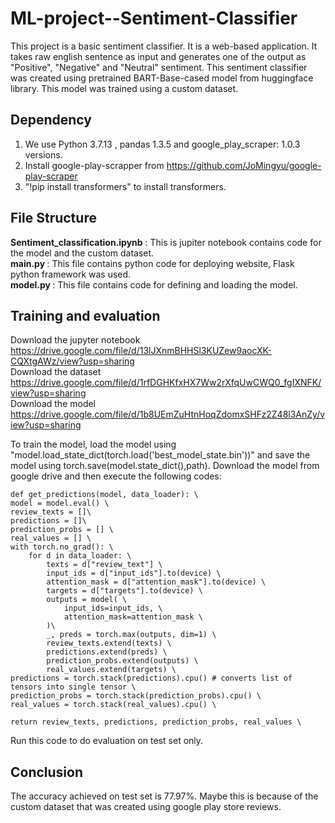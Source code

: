 # ML-project--Sentiment-Classifier

This project is a basic sentiment classifier. It is a web-based application. It takes raw english sentence as input and generates one of the output as "Positive", "Negative" and "Neutral" sentiment. This sentiment classifier was created using pretrained BART-Base-cased model from huggingface library. This model was trained using a custom dataset. 

## Dependency
1. We use Python 3.7.13 , pandas 1.3.5 and google_play_scraper: 1.0.3 versions.
2. Install google-play-scrapper from https://github.com/JoMingyu/google-play-scraper
3. "!pip install transformers" to install transformers.

## File Structure

<b>Sentiment_classification.ipynb</b> : This is jupiter notebook contains code for the model and the custom dataset. <br> 
<b> main.py </b>: This file contains python code for deploying website, Flask python framework was used. <br>
<b> model.py </b>: This file contains code for defining and loading the model. <br>


## Training and evaluation 
 Download the jupyter notebook https://drive.google.com/file/d/13lJXnmBHHSl3KUZew9aocXK-CQXtgAWz/view?usp=sharing <br>
 Download the dataset https://drive.google.com/file/d/1rfDGHKfxHX7Ww2rXfqUwCWQ0_fgIXNFK/view?usp=sharing <br>
 Download the model https://drive.google.com/file/d/1b8UEmZuHtnHoqZdomxSHFz2Z48l3AnZy/view?usp=sharing <br>
 
 To train the model, load the model using "model.load_state_dict(torch.load('best_model_state.bin'))" and save the model using torch.save(model.state_dict(),path).
 Download the model from google drive and then execute the following codes: <br>
 
  
  
    def get_predictions(model, data_loader): \
    model = model.eval() \
    review_texts = []\
    predictions = []\
    prediction_probs = [] \
    real_values = [] \
    with torch.no_grad(): \
        for d in data_loader: \
            texts = d["review_text"] \
            input_ids = d["input_ids"].to(device) \
            attention_mask = d["attention_mask"].to(device) \
            targets = d["targets"].to(device) \
            outputs = model( \
                input_ids=input_ids, \
                attention_mask=attention_mask \
            )\
            _, preds = torch.max(outputs, dim=1) \
            review_texts.extend(texts) \
            predictions.extend(preds) \
            prediction_probs.extend(outputs) \
            real_values.extend(targets) \
    predictions = torch.stack(predictions).cpu() # converts list of tensors into single tensor \
    prediction_probs = torch.stack(prediction_probs).cpu() \
    real_values = torch.stack(real_values).cpu() \

    return review_texts, predictions, prediction_probs, real_values \
    
Run this code to do evaluation on test set only.


## Conclusion
The accuracy achieved on test set is 77.97%. Maybe this is because of the custom dataset that was created using google play store reviews. 
 
 
 
